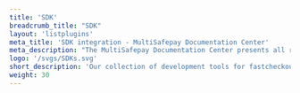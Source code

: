 ```yaml
---
title: 'SDK'
breadcrumb_title: "SDK"
layout: 'listplugins'
meta_title: 'SDK integration - MultiSafepay Documentation Center'
meta_description: "The MultiSafepay Documentation Center presents all relevant information about our Plugins and API. You can also find support pages for Payment Methods, Tools and General Questions as well as the contact details of our Support and Integration Teams."
logo: '/svgs/SDKs.svg'
short_description: 'Our collection of development tools for fastcheckout.'
weight: 30
---
```

